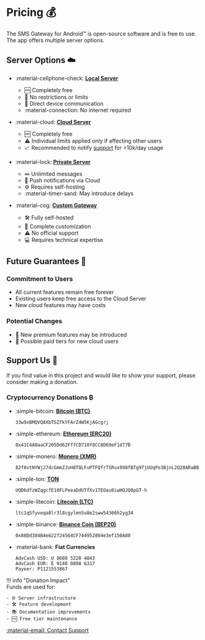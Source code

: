 # Pricing 💰

The SMS Gateway for Android™ is open-source software and is free to use. The app offers multiple server options.

## Server Options ☁️

<div class="grid cards" markdown>

- :material-cellphone-check: [**Local Server**](./getting-started/local-server.md)  
    - 🆓 Completely free  
    - 🚫 No restrictions or limits  
    - 🔄 Direct device communication  
    - :material-connection: No internet required

- :material-cloud: [**Cloud Server**](./getting-started/public-cloud-server.md)  
    - 🆓 Completely free  
    - ⚠️ Individual limits applied only if affecting other users  
    - 📈 Recommended to notify [support](mailto:support@sms-gate.app) for >10k/day usage  

- :material-lock: [**Private Server**](./getting-started/private-server.md)  
    - ∞ Unlimited messages  
    - 🔄 Push notifications via Cloud  
    - ⚙️ Requires self-hosting  
    - :material-timer-sand: May introduce delays

- :material-cog: [**Custom Gateway**](./getting-started/custom-gateway.md)  
    - 🛠️ Fully self-hosted  
    - 🔧 Complete customization  
    - ⚠️ No official support  
    - 💻 Requires technical expertise  

</div>

## Future Guarantees 🔮

### Commitment to Users

- All current features remain free forever
- Existing users keep free access to the Cloud Server
- New cloud features may have costs

### Potential Changes

- 🔮 New premium features may be introduced
- 💼 Possible paid tiers for new cloud users

## Support Us 💖

If you find value in this project and would like to show your support, please consider making a donation.

### Cryptocurrency Donations ₿

<div class="grid cards" markdown>

- :simple-bitcoin: [**Bitcoin (BTC)**](bitcoin:33w9xBMQVQ8XbTSZfkYFArZ4W5KjAGcgrj)  
  ```text
  33w9xBMQVQ8XbTSZfkYFArZ4W5KjAGcgrj
  ```
  
- :simple-ethereum: [**Ethereum (ERC20)**](ethereum:0x41C4A0aaCF205Dd62FffCD710f8CC8D69eF1d77B)  
  ```text
  0x41C4A0aaCF205Dd62FffCD710f8CC8D69eF1d77B
  ```

- :simple-monero: [**Monero (XMR)**](monero:82f8vtNYWj27dcGmmZJvH8T8LFuPTFQfrTSRux998fBTg9TjUUqPo3BjnL2Q28ARaBBsXLLNG1CYL543d7e8cLiaDvSiW1G)  
  ```text
  82f8vtNYWj27dcGmmZJvH8T8LFuPTFQfrTSRux998fBTg9TjUUqPo3BjnL2Q28ARaBBsXLLNG1CYL543d7e8cLiaDvSiW1G
  ```

- :simple-ton: [**TON**](ton://transfer/UQD6dfzWZqgcfE10FLPeeaDdUTfXv1TEOau8iwHQJQ0pGT-h)
  ```text
  UQD6dfzWZqgcfE10FLPeeaDdUTfXv1TEOau8iwHQJQ0pGT-h
  ```

- :simple-litecoin: [**Litecoin (LTC)**](litecoin:ltc1q5fyveqa0lr3l8cgylmn5u8e2sww54366h2yg34)
  ```text
  ltc1q5fyveqa0lr3l8cgylmn5u8e2sww54366h2yg34
  ```

- :simple-binance: [**Binance Coin (BEP20)**](binance:0x88Dd384B4e622f24564CF744952884e3ef150A80)
  ```text
  0x88Dd384B4e622f24564CF744952884e3ef150A80
  ```

- :material-bank: **Fiat Currencies**  
  ```text
  AdvCash USD: U 8608 5220 4843
  AdvCash EUR: E 9140 0898 6317
  Payeer: P1121553867
  ```

</div>

!!! info "Donation Impact"  
    Funds are used for:

    - 🌐 Server infrastructure  
    - 🛠️ Feature development  
    - 📚 Documentation improvements  
    - 🆓 Free tier maintenance

[:material-email: Contact Support](mailto:support@sms-gate.app)
